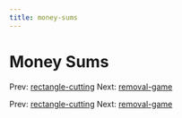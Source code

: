 ```yaml
---
title: money-sums
---
```




# Money Sums

Prev: [rectangle-cutting](rectangle-cutting.md)
Next: [removal-game](removal-game.md)

Prev: [rectangle-cutting](rectangle-cutting.md)
Next: [removal-game](removal-game.md)

